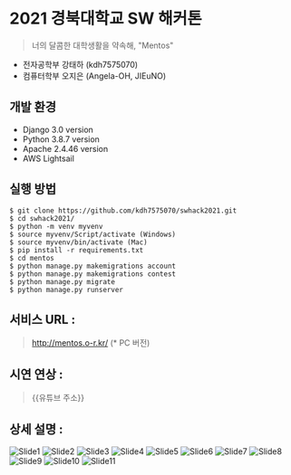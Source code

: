 # 2021 경북대학교 SW 해커톤<br>

> 너의 달콤한 대학생활을 약속해, "Mentos" <br>
> 
* 전자공학부 강태하 (kdh7575070) <br>
* 컴퓨터학부 오지은 (Angela-OH, JIEuNO) <br>


## 개발 환경
* Django 3.0 version <br>
* Python 3.8.7 version <br>
* Apache 2.4.46 version <br>
* AWS Lightsail <br>

## 실행 방법
```shell
$ git clone https://github.com/kdh7575070/swhack2021.git
$ cd swhack2021/
$ python -m venv myvenv
$ source myvenv/Script/activate (Windows)
$ source myvenv/bin/activate (Mac)
$ pip install -r requirements.txt
$ cd mentos
$ python manage.py makemigrations account
$ python manage.py makemigrations contest
$ python manage.py migrate
$ python manage.py runserver
```

## 서비스 URL : 
> http://mentos.o-r.kr/ (* PC 버전)

## 시연 연상 : 
> {{유튜브 주소}}

## 상세 설명 :
![Slide1](https://user-images.githubusercontent.com/67677983/126683263-73936bf0-c7d8-45a2-a080-34eb3af16983.png)
![Slide2](https://user-images.githubusercontent.com/67677983/126683270-0dcf4e2a-c7a9-47dc-9d53-8bc0906eb444.png)
![Slide3](https://user-images.githubusercontent.com/67677983/126683273-599fdd68-ab51-4b59-988b-a5598a8a06c3.png)
![Slide4](https://user-images.githubusercontent.com/67677983/126683277-d95272fe-321c-4de7-a18b-62b6f5027efc.png)
![Slide5](https://user-images.githubusercontent.com/67677983/126683281-fac132b3-7635-4cd5-9bbf-26898096cfc1.png)
![Slide6](https://user-images.githubusercontent.com/67677983/126683283-45fd0c12-f10d-4f1b-8af7-52a842711847.png)
![Slide7](https://user-images.githubusercontent.com/67677983/126683290-97de0f38-9067-427f-99eb-9a3c711d5aae.png)
![Slide8](https://user-images.githubusercontent.com/67677983/126683291-ddd4e5f1-c253-4713-aac7-ed02498ef961.png)
![Slide9](https://user-images.githubusercontent.com/67677983/126683299-8b6c9d38-12f3-42f0-aa7a-445d786930ef.png)
![Slide10](https://user-images.githubusercontent.com/67677983/126683302-2a39356f-5939-47dc-b4e2-193eca7be54d.png)
![Slide11](https://user-images.githubusercontent.com/67677983/126683305-50442b89-ec42-461c-8bc2-3fcaed5a7fe7.png)
